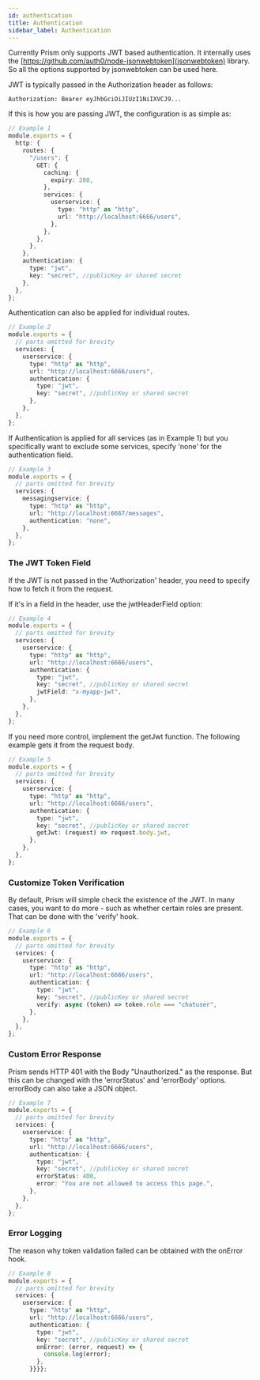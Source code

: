 ```yaml
---
id: authentication
title: Authentication
sidebar_label: Authentication
---
```


Currently Prism only supports JWT based authentication. It internally uses the [https://github.com/auth0/node-jsonwebtoken](jsonwebtoken) library. So all the options supported by jsonwebtoken can be used here.

JWT is typically passed in the Authorization header as follows:

```
Authorization: Bearer eyJhbGciOiJIUzI1NiIXVCJ9...
```

If this is how you are passing JWT, the configuration is as simple as:

```ts
// Example 1
module.exports = {
  http: {
    routes: {
      "/users": {
        GET: {
          caching: {
            expiry: 200,
          },
          services: {
            userservice: {
              type: "http" as "http",
              url: "http://localhost:6666/users",
            },
          },
        },
      },
    },
    authentication: {
      type: "jwt",
      key: "secret", //publicKey or shared secret
    },
  },
};
```

Authentication can also be applied for individual routes.

```ts
// Example 2
module.exports = {
  // parts omitted for brevity
  services: {
    userservice: {
      type: "http" as "http",
      url: "http://localhost:6666/users",
      authentication: {
        type: "jwt",
        key: "secret", //publicKey or shared secret
      },
    },
  },
};
```

If Authentication is applied for all services (as in Example 1) but you specifically want to exclude some services, specify 'none' for the authentication field.

```ts
// Example 3
module.exports = {
  // parts omitted for brevity
  services: {
    messagingservice: {
      type: "http" as "http",
      url: "http://localhost:6667/messages",
      authentication: "none",
    },
  },
};
```

### The JWT Token Field

If the JWT is not passed in the 'Authorization' header, you need to specify how to fetch it from the request.

If it's in a field in the header, use the jwtHeaderField option:

```ts
// Example 4
module.exports = {
  // parts omitted for brevity
  services: {
    userservice: {
      type: "http" as "http",
      url: "http://localhost:6666/users",
      authentication: {
        type: "jwt",
        key: "secret", //publicKey or shared secret
        jwtField: "x-myapp-jwt",
      },
    },
  },
};
```

If you need more control, implement the getJwt function. The following example gets it from the request body.

```ts
// Example 5
module.exports = {
  // parts omitted for brevity
  services: {
    userservice: {
      type: "http" as "http",
      url: "http://localhost:6666/users",
      authentication: {
        type: "jwt",
        key: "secret", //publicKey or shared secret
        getJwt: (request) => request.body.jwt,
      },
    },
  },
};
```

### Customize Token Verification

By default, Prism will simple check the existence of the JWT. In many cases, you want to do more - such as whether certain roles are present. That can be done with the 'verify' hook.

```ts
// Example 6
module.exports = {
  // parts omitted for brevity
  services: {
    userservice: {
      type: "http" as "http",
      url: "http://localhost:6666/users",
      authentication: {
        type: "jwt",
        key: "secret", //publicKey or shared secret
        verify: async (token) => token.role === "chatuser",
      },
    },
  },
};
```

### Custom Error Response

Prism sends HTTP 401 with the Body "Unauthorized." as the response. But this can be changed with the 'errorStatus' and 'errorBody' options. errorBody can also take a JSON object.

```ts
// Example 7
module.exports = {
  // parts omitted for brevity
  services: {
    userservice: {
      type: "http" as "http",
      url: "http://localhost:6666/users",
      authentication: {
        type: "jwt",
        key: "secret", //publicKey or shared secret
        errorStatus: 400,
        error: "You are not allowed to access this page.",
      },
    },
  },
};
```

### Error Logging

The reason why token validation failed can be obtained with the onError hook.

```ts
// Example 8
module.exports = {
  // parts omitted for brevity
  services: {
    userservice: {
      type: "http" as "http",
      url: "http://localhost:6666/users",
      authentication: {
        type: "jwt",
        key: "secret", //publicKey or shared secret
        onError: (error, request) => {
          console.log(error);
        },
      }}}};
```


